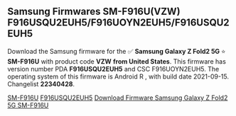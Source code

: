 <h2>Samsung Firmwares SM-F916U(VZW) F916USQU2EUH5/F916UOYN2EUH5/F916USQU2EUH5</h2>
Download the Samsung firmware for the ✅ <strong>Samsung Galaxy Z Fold2 5G </strong> ⭐ <strong>SM-F916U</strong> with product code <strong>VZW</strong> <strong> from United States</strong>. This firmware has version number PDA <strong>F916USQU2EUH5</strong> and CSC F916UOYN2EUH5. The operating system of this firmware is Android R , with build date 2021-09-15. Changelist <strong>22340428</strong>.


[SM-F916U](https://samfirm.shop/samsung/model/SM-F916U)
[F916USQU2EUH5](https://samfirm.shop/samsung/pda/F916USQU2EUH5)
[Download Firmware Samsung Galaxy Z Fold2 5G SM-F916U](https://samfirm.shop/samsung/firmware/456551)
